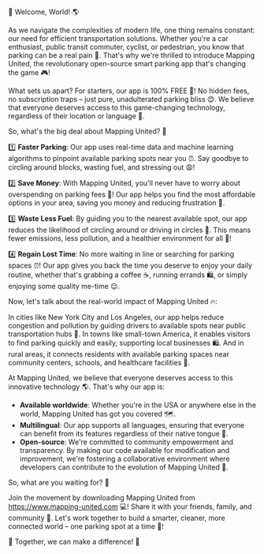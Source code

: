 🎉 Welcome, World! 🌎

As we navigate the complexities of modern life, one thing remains constant: our need for efficient transportation solutions. Whether you're a car enthusiast, public transit commuter, cyclist, or pedestrian, you know that parking can be a real pain 💪. That's why we're thrilled to introduce Mapping United, the revolutionary open-source smart parking app that's changing the game 🎮!

What sets us apart? For starters, our app is 100% FREE 🤑! No hidden fees, no subscription traps – just pure, unadulterated parking bliss 😊. We believe that everyone deserves access to this game-changing technology, regardless of their location or language 💬.

So, what's the big deal about Mapping United? 🤔

1️⃣ **Faster Parking**: Our app uses real-time data and machine learning algorithms to pinpoint available parking spots near you ⏰. Say goodbye to circling around blocks, wasting fuel, and stressing out 😩!

2️⃣ **Save Money**: With Mapping United, you'll never have to worry about overspending on parking fees 💸! Our app helps you find the most affordable options in your area, saving you money and reducing frustration 🙏.

3️⃣ **Waste Less Fuel**: By guiding you to the nearest available spot, our app reduces the likelihood of circling around or driving in circles 🔁. This means fewer emissions, less pollution, and a healthier environment for all 🌿!

4️⃣ **Regain Lost Time**: No more waiting in line or searching for parking spaces ⏰! Our app gives you back the time you deserve to enjoy your daily routine, whether that's grabbing a coffee ☕️, running errands 🛍️, or simply enjoying some quality me-time 😌.

Now, let's talk about the real-world impact of Mapping United 🔥:

In cities like New York City and Los Angeles, our app helps reduce congestion and pollution by guiding drivers to available spots near public transportation hubs 🚌. In towns like small-town America, it enables visitors to find parking quickly and easily, supporting local businesses 🛍️. And in rural areas, it connects residents with available parking spaces near community centers, schools, and healthcare facilities 🏥.

At Mapping United, we believe that everyone deserves access to this innovative technology 🌎. That's why our app is:

* **Available worldwide**: Whether you're in the USA or anywhere else in the world, Mapping United has got you covered 🗺️.
* **Multilingual**: Our app supports all languages, ensuring that everyone can benefit from its features regardless of their native tongue 💬.
* **Open-source**: We're committed to community empowerment and transparency. By making our code available for modification and improvement, we're fostering a collaborative environment where developers can contribute to the evolution of Mapping United 🤝.

So, what are you waiting for? 🤔

Join the movement by downloading Mapping United from https://www.mapping-united.com 💻! Share it with your friends, family, and community 👫. Let's work together to build a smarter, cleaner, more connected world – one parking spot at a time 🌟!

🎉 Together, we can make a difference! 🌈